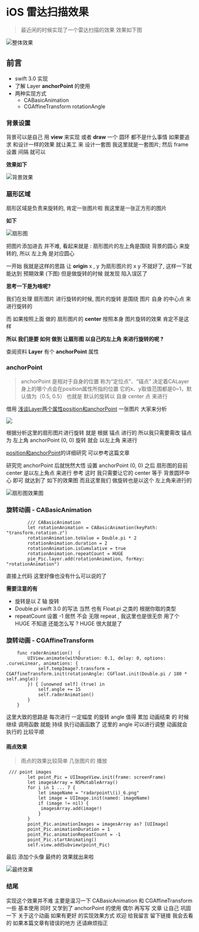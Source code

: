 # iOS 雷达扫描效果

> 最近闲的时候实现了一个雷达扫描的效果
> 效果如下图 

![整体效果](http://upload-images.jianshu.io/upload_images/1805099-4ae2a76265b8e598.gif?imageMogr2/auto-orient/strip)

## 前言
* swift 3.0 实现
* 了解 Layer **anchorPoint** 的使用
* 两种实现方式 
  - CABasicAnimation
  - CGAffineTransform rotationAngle 



### 背景设置

 背景可以是自己 用 **view** 来实现 或者 **draw** 一个 圆环 都不是什么事情
 如果要追求 和设计一样的效果 就让美工 来 设计一套图
 我这里就是一套图片; 然后 frame 设置 间隔 就可以 
  
**效果如下**

![背景效果](http://upload-images.jianshu.io/upload_images/1805099-46e82bd9689914ce.png?imageMogr2/auto-orient/strip%7CimageView2/2/w/375)

### 扇形区域

 扇形区域是负责来旋转的, 肯定一张图片啦 
 我这里是一张正方形的图片 
 
 **如下**

![扇形图](http://upload-images.jianshu.io/upload_images/1805099-6cbc975c80fe2361.png?imageMogr2/auto-orient/strip%7CimageView2/2/w/1240)

把图片添加进去 并不难, 看起来就是 : 扇形图片的左上角是围绕 背景的圆心 来旋转的, 所以 左上角 是对应圆心 

一开始 我就是这样的思路
让 **origin** x , y 为扇形图片的 x y 不就好了, 这样一下就能达到 预期效果 (下图) 但是做旋转的时候 就发现 陷入误区了

**思考一下是为啥呢?**

 我们在处理 扇形图片 进行旋转的时候, 图片的旋转 是围绕 图片 自身 的中心点 来进行旋转的

而 如果按照上面 做的 扇形图片的 **center**  按照本身 图片旋转的效果 肯定不是这样

**所以 我们是要 如何 做到 让扇形图 以自己的左上角 来进行旋转的呢 ?**

查阅资料 **Layer** 有个 **anchorPoint** 属性

### anchorPoint

> anchorPoint 是相对于自身的位置 
> 称为“定位点”、“锚点”
> 决定着CALayer身上的哪个点会在position属性所指的位置
> 它的x、y取值范围都是0~1，默认值为（0.5, 0.5）
> 也就是 默认的旋转以 自身 center 点 来进行


借用 [浅谈Layer两个属性position和anchorPoint](http://www.jianshu.com/p/7703e6fc6191) 一张图片 大家来分析

![](http://upload-images.jianshu.io/upload_images/1805099-f7e2396ee2bd1032.png?imageMogr2/auto-orient/strip%7CimageView2/2/w/375)

根据分析这里的扇形图片进行旋转 就是 根据 锚点 进行的 
所以我只需要需改 锚点 为 左上角 anchorPoint (0, 0)
旋转 就会 以左上角 来进行

[position和anchorPoint](http://blog.csdn.net/sinat_27706697/article/details/46489105)的详细研究 可以参考这篇文章

研究完 anchorPoint 后就恍然大悟 设置 anchorPoint (0, 0) 之后
扇形图的目前 center 是以左上角点 来进行 参考 
这时 我只需要让它的 center 等于 背景圆环中心 即可
就达到了 如下的效果图 
而且这里我们 做旋转也是以这个 左上角来进行的 

![扇形图效果图](http://upload-images.jianshu.io/upload_images/1805099-19bc9aa09ed9816e.png?imageMogr2/auto-orient/strip%7CimageView2/2/w/375)

### 旋转动画 - CABasicAnimation


```
        /// CABasicAnimation
        let rotationAnimation = CABasicAnimation(keyPath: "transform.rotation.z")
        rotationAnimation.toValue = Double.pi * 2
        rotationAnimation.duration = 2
        rotationAnimation.isCumulative = true
        rotationAnimation.repeatCount = HUGE
        pie_Pic.layer.add(rotationAnimation, forKey: "rotationAnimation")
```

直接上代码 这里好像也没有什么可以说的了

**需要注意的有** 

* 旋转是以 Z 轴 旋转 
* Double.pi swift 3.0 的写法 当然 也有 Float.pi 之类的 根据你取的类型
* repeatCount 设置 -1 居然 不会 无限 repeat , 我这里也是很无奈 用了个 HUGE 不知道 还能怎么写 ?  HUGE 很大就是了

### 旋转动画 - CGAffineTransform


```
    func raderAnimation()  {
        UIView.animate(withDuration: 0.1, delay: 0, options: .curveLinear, animations: {
            self.tempImage?.transform = CGAffineTransform.init(rotationAngle: CGFloat.init(Double.pi / 180 * self.angle))
        }) { [unowned self] (true) in
            self.angle += 15
            self.raderAnimation()
        }
    }
```

这里大致的思路是 每次进行 一定幅度 的旋转
angle 值得 累加
动画结束 的 时候 继续 调用函数 就能 持续 执行动画函数了
这里的 angle 可以进行调整 动画就会 执行的 比较平顺


#### 雨点效果

> 雨点的效果比较简单 
> 几张图片的 播放 

```
 /// point images
        let point_Pic = UIImageView.init(frame: screenFrame)
        let imagesArray = NSMutableArray()
        for i in 1 ... 7 {
            let imageName = "radarpoint\(i)_6.png"
            let image = UIImage.init(named: imageName)
            if (image != nil) {
             imagesArray.add(image!)
            }
        }
        point_Pic.animationImages = imagesArray as? [UIImage]
        point_Pic.animationDuration = 1
        point_Pic.animationRepeatCount = -1
        point_Pic.startAnimating()
        self.view.addSubview(point_Pic)
```

最后 添加个头像 最终的 效果就出来啦 

![最终效果](http://upload-images.jianshu.io/upload_images/1805099-e4ead4dd48ca73c5.png?imageMogr2/auto-orient/strip%7CimageView2/2/w/375)


### 结尾

实现这个效果并不难
主要是温习一下 CABasicAnimation 和 CGAffineTransform 一些 基本使用 
同时 又学到了 anchorPoint 的使用 偶尔 再写写 文章 让自己 巩固 一下
关于这个动画 如果有更好 的实现效果方式
欢迎 给我留言 留下链接 我会去看的 
如果本篇文章有错误的地方 还请麻烦指正 
 

